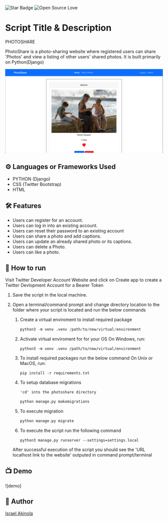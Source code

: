 <!--Please do not remove this part-->
![Star Badge](https://img.shields.io/static/v1?label=%F0%9F%8C%9F&message=If%20Useful&style=style=flat&color=BC4E99)
![Open Source Love](https://badges.frapsoft.com/os/v1/open-source.svg?v=103)

# Script Title & Description
PHOTOSHARE

PhotoShare is a photo-sharing website where registered users can share 'Photos' and view a listing of other users' shared photos. It is built primarily on Python(Django)

<img width="1280" alt="The Shoppies Preview " src="https://github.com/israelakinola/Photo-Share/blob/main/photoshare_cover.png">


## ⚙️ Languages or Frameworks Used
<!--Remove the below lines and add yours -->
* PYTHON (Django)
* CSS (Twitter Bootstrap)
* HTML


## 🛠️ Features

* Users can register for an account.
* Users can log in into an existing account.
* Users can reset their password to an existing account
* Users can share a photo and add captions.
* Users can update an already shared photo or its captions.
* Users can delete a Photo.
* Users can like a photo.




## 🌟 How to run
Visit Twitter Developer Account Website and click on Create app to create a Twitter Devlopment Account for a Bearer Token


1. Save the script in the local machine.

2. Open a terminal/command prompt and change directory location to the folder where your script is located and run the below commands

    1. Create a virtual enviroment to install required package

        ```python
        python3 -m venv .venv /path/to/new/virtual/environment
        ```
    2. Activate virtual enviroment for for your OS
        On Windows, run:
        ```shell
        python3 -m venv .venv /path/to/new/virtual/environment
        ```

    3. To install required packages run the below command
        On Unix or MacOS, run:
        ```shell
        pip install -r requirements.txt
        ```

    4. To setup database migrations 

        ```shell
        'cd' into the photoshare directory 
        ```

        ```python
        python manage.py makemigrations
        ```

    5. To execute migration

        ```python
        python manage.py migrate
        ```

    6. To execute the script run the following command

        ```shell
        python3 manage.py runserver --settings=settings.local
        ```

    After successful execution of the script you should see the 'URL localhost link to the website' outputed in command prompt/terminal


## 📺 Demo

![demo]



## 🤖 Author
[Israel Akinola](https://github.com/israelakinola)
